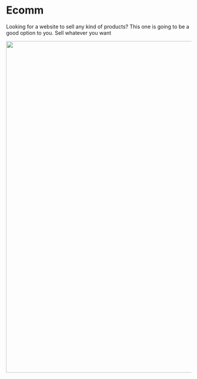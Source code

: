 # Ecomm

Looking for a website to sell any kind of products? This one is going to be a good option to you. Sell whatever you want

<img src="https://github.com/rojasleon/ecomm-app/blob/main/screenshot/ecomm.png?raw=true" width=900px />
